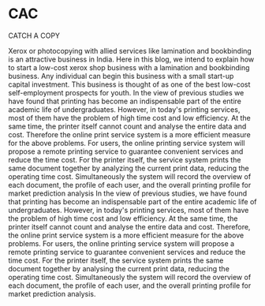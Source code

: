 # CAC
CATCH A COPY

Xerox or photocopying with allied services like lamination and bookbinding is an attractive
business in India. Here in this blog, we intend to explain how to start a low-cost xerox shop
business with a lamination and bookbinding business. Any individual can begin this business
with a small start-up capital investment. This business is thought of as one of the best low-cost
self-employment prospects for youth.
In the view of previous studies we have found that printing has become an indispensable part
of the entire academic life of undergraduates. However, in today's printing services, most of
them have the problem of high time cost and low efficiency. At the same time, the printer itself
cannot count and analyse the entire data and cost. Therefore the online print service system
is a more efficient measure for the above problems.
For users, the online printing service system will propose a remote printing service to
guarantee convenient services and reduce the time cost. For the printer itself, the service
system prints the same document together by analyzing the current print data, reducing
the operating time cost. Simultaneously the system will record the overview of each document,
the profile of each user, and the overall printing profile for market prediction analysis
In the view of previous studies, we have found that printing has become an indispensable part
of the entire academic life of undergraduates. However, in today's printing services, most of
them have the problem of high time cost and low efficiency. At the same time, the printer itself
cannot count and analyse the entire data and cost. Therefore, the online print service system is
a more efficient measure for the above problems.
For users, the online printing service system will propose a remote printing service to guarantee
convenient services and reduce the time cost. For the printer itself, the service system prints
the same document together by analysing the current print data, reducing the operating
time cost. Simultaneously the system will record the overview of each document, the profile
of each user, and the overall printing profile for market prediction analysis.
